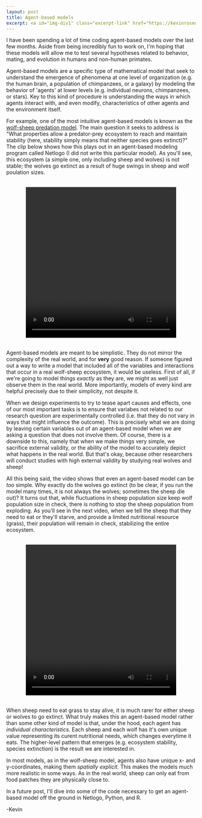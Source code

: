 ```yaml
---
layout: post
title: Agent-based models
excerpt: <a id="img-div1" class="excerpt-link" href="https://kevinrosenfield.com/Agent-based-modeling/"><img src="/images/flocking.png" width = "50%", height = "auto" alt= "obtained from https://images.theconversation.com/files/450675/original/file-20220308-21-1nhx7v8.jpg?ixlib=rb-1.1.0&q=45&auto=format&w=1200&h=675.0&fit=crop"><div id="img-box1" style="top:-60px;height55px;width:100%;background-color:black;justify-self:center;opacity:0.5;position:relative"></div><div id="img-caption1" style="top:-113px;left:3px;height:55px;width:100%;;justify-self:center;position:relative;opacity:1.0;color:white;text-align:left;">TEXT HERE</div></a>
---
```

<div style="text-align: left">
<p>
I have been spending a lot of time coding agent-based models over the last few months. Aside from being incredibly fun to work on, I'm hoping that these models will allow me to test several hypotheses related to behavior, mating, and evolution in humans and non-human primates.
</p>

<p>
Agent-based models are a specific type of mathematical model that seek to understand the emergence of phenomena at one level of organization (e.g. the human brain, a population of chimpanzees, or a galaxy) by modeling the behavior of 'agents' at lower levels (e.g. individual neurons, chimpanzees, or stars). Key to this kind of procedure is understanding the ways in which agents interact with, and even modify, characteristics of other agents and the environment itself.
</p>

<p>
For example, one of the most intuitive agent-based models is known as the <a href="https://ccl.northwestern.edu/netlogo/models/WolfSheepPredation">wolf-sheep predation model</a>. The main question it seeks to address is "What properties allow a predator-prey ecosystem to reach and maintain stability (here, stability simply means that neither species goes extinct)?" The clip below shows how this plays out in an agent-based modeling program called Netlogo (I did not write this particular model). As you'll see, this ecosystem (a simple one, only including sheep and wolves) is not stable; the wolves go extinct as a result of huge swings in sheep and wolf poulation sizes.
</p>

<br>

<div style="text-align: center">
<video width="400" height="400" style="margin:0 auto" controls>
  <source src="/images/IMG_7462.mov" type="video/mp4">
</video>
</div>

<br>

<p>
Agent-based models are meant to be simplistic. They do not mirror the complexity of the real world, and for <b>very</b> good reason. If someone figured out a way to write a model that included all of the variables and interactions that occur in a real wolf-sheep ecosystem, it would be useless. First of all, if we're going to model things <i>exactly</i> as they are, we might as well just observe them in the real world. More importantly, models of every kind are helpful precisely due to their simplicity, not despite it.
</p>

<p>
When we design experiments to try to tease apart causes and effects, one of our most important tasks is to ensure that variabes not related to our research question are experimentally controlled (i.e. that they do not vary in ways that might influence the outcome). This is precisely what we are doing by leaving certain variables out of an agent-based model when we are asking a question that does not involve them. Of course, there is a downside to this, namely that when we make things very simple, we sacrifice external validity, or the ability of the model to accurately depict what happens in the real world. But that's okay, because other researchers will conduct studies with high external validity by studying real wolves and sheep!
</p> 

<p>
All this being said, the video shows that even an agent-based model can be <i>too</i> simple. Why exactly do the wolves go extinct (to be clear, if you run the model many times, it is not always the wolves; sometimes the sheep die out)? It turns out that, while fluctuations in sheep population size keep wolf population size in check, there is nothing to stop the sheep population from exploding. As you'll see in the next video, when we tell the sheep that they need to eat or they'll starve, and provide a limited nutritional resource (grass), their population will remain in check, stabilizing the entire ecosystem.
</p>

<br>

<div style="text-align: center">
<video width="400" height="400" style="margin:0 auto" controls>
  <source src="/images/IMG_7464.mov" type="video/mp4">
</video>
</div>

<br>

<p>
When sheep need to eat grass to stay alive, it is much rarer for either sheep or wolves to go extinct. What truly makes this an agent-based model rather than some other kind of model is that, under the hood, each agent has <i>individual characteristics</i>. Each sheep and each wolf has it's own unique value representing its curent nutritional needs, which changes everytime it eats. The higher-level pattern that emerges (e.g. ecosystem stability, species extinction) is the result we are interested in.
</p>

<p>
In most models, as in the wolf-sheep model, agents also have unique x- and y-coordinates, making them <i>spatially explicit</i>. This makes the models much more realistic in some ways. As in the real world, sheep can only eat from food patches they are physically close to.
</p>

<p>
In a future post, I'll dive into some of the code necessary to get an agent-based model off the ground in Netlogo, Python, and R.
</p>

<p>
-Kevin
</p>
</div>
